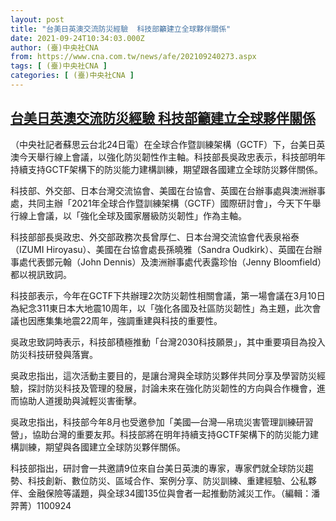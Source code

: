 ```yaml
---
layout: post
title: "台美日英澳交流防災經驗  科技部籲建立全球夥伴關係"
date: 2021-09-24T10:34:03.000Z
author: (臺)中央社CNA
from: https://www.cna.com.tw/news/afe/202109240273.aspx
tags: [ (臺)中央社CNA ]
categories: [ (臺)中央社CNA ]
---
```

<!--1632479643000-->
[台美日英澳交流防災經驗  科技部籲建立全球夥伴關係](https://www.cna.com.tw/news/afe/202109240273.aspx)
------

<div>
<div></div><div class="paragraph"><p>（中央社記者蘇思云台北24日電）在全球合作暨訓練架構（GCTF）下，台美日英澳今天舉行線上會議，以強化防災韌性作主軸。科技部長吳政忠表示，科技部明年持續支持GCTF架構下的防災能力建構訓練，期望跟各國建立全球防災夥伴關係。</p><p>科技部、外交部、日本台灣交流協會、美國在台協會、英國在台辦事處與澳洲辦事處，共同主辦「2021年全球合作暨訓練架構（GCTF）國際研討會」，今天下午舉行線上會議，以「強化全球及國家層級防災韌性」作為主軸。</p><p>科技部部長吳政忠、外交部政務次長曾厚仁、日本台灣交流協會代表泉裕泰（IZUMI Hiroyasu）、美國在台協會處長孫曉雅（Sandra Oudkirk）、英國在台辦事處代表鄧元翰（John Dennis）及澳洲辦事處代表露珍怡（Jenny Bloomfield）都以視訊致詞。</p><p>科技部表示，今年在GCTF下共辦理2次防災韌性相關會議，第一場會議在3月10日為紀念311東日本大地震10周年，以「強化各國及社區防災韌性」為主題，此次會議也因應集集地震22周年，強調重建與科技的重要性。</p><p>吳政忠致詞時表示，科技部積極推動「台灣2030科技願景」，其中重要項目為投入防災科技研發與落實。</p><p>吳政忠指出，這次活動主要目的，是讓台灣與全球防災夥伴共同分享及學習防災經驗，探討防災科技及管理的發展，討論未來在強化防災韌性的方向與合作機會，進而協助人道援助與減輕災害衝擊。</p><p>吳政忠指出，科技部今年8月也受邀參加「美國—台灣—帛琉災害管理訓練研習營」，協助台灣的重要友邦。科技部將在明年持續支持GCTF架構下的防災能力建構訓練，期望與各國建立全球防災夥伴關係。</p><p>科技部指出，研討會一共邀請9位來自台美日英澳的專家，專家們就全球防災趨勢、科技創新、數位防災、區域合作、案例分享、防災訓練、重建經驗、公私夥伴、金融保險等議題，與全球34國135位與會者一起推動防減災工作。（編輯：潘羿菁）1100924</p></div>
</div>
